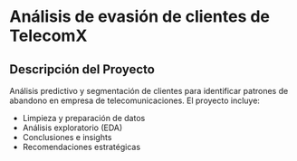 # Análisis de evasión de clientes de TelecomX

## Descripción del Proyecto
Análisis predictivo y segmentación de clientes para identificar patrones de abandono en empresa de telecomunicaciones. El proyecto incluye:

- Limpieza y preparación de datos
- Análisis exploratorio (EDA)
- Conclusiones e insights
- Recomendaciones estratégicas
